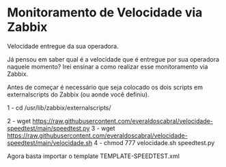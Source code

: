 # Monitoramento de Velocidade via Zabbix
Velocidade entregue da sua operadora.

Já pensou em saber qual é a velocidade que é entregue por sua operadora naquele momento? Irei ensinar a como realizar esse monitoramento via Zabbix.

Antes de começar é necessário que seja colocado os dois scripts em  externalscripts do Zabbix (ou aonde você definiu).

1 - cd /usr/lib/zabbix/externalscripts/

2 - wget https://raw.githubusercontent.com/everaldoscabral/velocidade-speedtest/main/speedtest.py
3 - wget https://raw.githubusercontent.com/everaldoscabral/velocidade-speedtest/main/velocidade.sh
4 - chmod 777 velocidade.sh speedtest.py

Agora basta importar o template TEMPLATE-SPEEDTEST.xml
